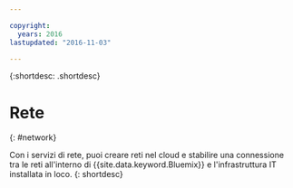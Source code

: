```yaml
---

copyright:
  years: 2016
lastupdated: "2016-11-03"

---
```


{:shortdesc: .shortdesc}

# Rete
{: #network}

Con i servizi di rete, puoi creare reti nel cloud e stabilire una connessione tra le reti all'interno di {{site.data.keyword.Bluemix}} e l'infrastruttura IT installata in loco.
{: shortdesc}
